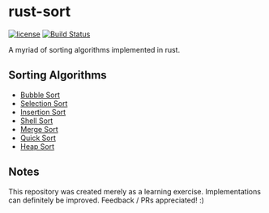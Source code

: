 # rust-sort

[![license](https://img.shields.io/github/license/mashape/apistatus.svg)]()
[![Build Status](https://travis-ci.org/zigguratvertigo/rust-sort.svg?branch=master)](https://travis-ci.org/zigguratvertigo/rust-sort)

A myriad of sorting algorithms implemented in rust.

## Sorting Algorithms
- [Bubble Sort](https://github.com/zigguratvertigo/rust-sort/blob/master/src/bubblesort.rs)
- [Selection Sort](https://github.com/zigguratvertigo/rust-sort/blob/master/src/selectionsort.rs)
- [Insertion Sort](https://github.com/zigguratvertigo/rust-sort/blob/master/src/insertionsort.rs)
- [Shell Sort](https://github.com/zigguratvertigo/rust-sort/blob/master/src/shellsort.rs)
- [Merge Sort](https://github.com/zigguratvertigo/rust-sort/blob/master/src/mergesort.rs)
- [Quick Sort](https://github.com/zigguratvertigo/rust-sort/blob/master/src/quicksort.rs)
- [Heap Sort](https://github.com/zigguratvertigo/rust-sort/blob/master/src/heapsort.rs)

## Notes

This repository was created merely as a learning exercise. Implementations can definitely be improved. Feedback / PRs appreciated! :)
